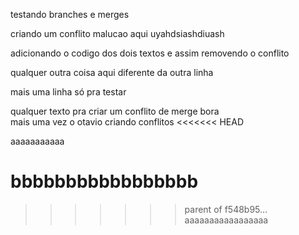 testando branches e merges

criando um conflito malucao aqui uyahdsiashdiuash

adicionando o codigo dos dois textos e assim removendo o conflito 

qualquer outra coisa aqui diferente da outra linha

mais uma linha só pra testar

qualquer texto pra criar um conflito de merge bora  
mais uma vez o otavio criando conflitos
<<<<<<< HEAD

aaaaaaaaaaa


bbbbbbbbbbbbbbbbb
=======
>>>>>>> parent of f548b95... aaaaaaaaaaaaaaaaa
